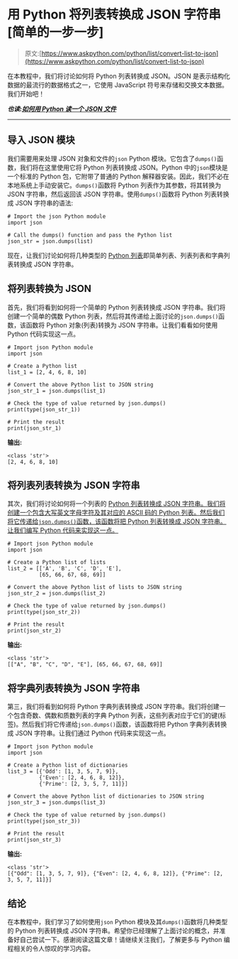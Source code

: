 # 用 Python 将列表转换成 JSON 字符串[简单的一步一步]

> 原文:[https://www.askpython.com/python/list/convert-list-to-json](https://www.askpython.com/python/list/convert-list-to-json)

在本教程中，我们将讨论如何将 Python 列表转换成 JSON。JSON 是表示结构化数据的最流行的数据格式之一，它使用 JavaScript 符号来存储和交换文本数据。我们开始吧！

***也读:[如何用 Python 读一个 JSON 文件](https://www.askpython.com/python/examples/read-a-json-file-in-python)***

* * *

## 导入 JSON 模块

我们需要用来处理 JSON 对象和文件的`json` Python 模块。它包含了`dumps()`函数，我们将在这里使用它将 Python 列表转换成 JSON。Python 中的`json`模块是一个标准的 Python 包，它附带了普通的 Python 解释器安装。因此，我们不必在本地系统上手动安装它。`dumps()`函数将 Python 列表作为其参数，将其转换为 JSON 字符串，然后返回该 JSON 字符串。使用`dumps()`函数将 Python 列表转换成 JSON 字符串的语法:

```
# Import the json Python module
import json

# Call the dumps() function and pass the Python list
json_str = json.dumps(list)

```

现在，让我们讨论如何将几种类型的 [Python 列表](https://www.askpython.com/python/difference-between-python-list-vs-array)即简单列表、列表列表和字典列表转换成 JSON 字符串。

## 将列表转换为 JSON

首先，我们将看到如何将一个简单的 Python 列表转换成 JSON 字符串。我们将创建一个简单的偶数 Python 列表，然后将其传递给上面讨论的`json.dumps()`函数，该函数将 Python 对象(列表)转换为 JSON 字符串。让我们看看如何使用 Python 代码实现这一点。

```
# Import json Python module
import json

# Create a Python list
list_1 = [2, 4, 6, 8, 10]

# Convert the above Python list to JSON string
json_str_1 = json.dumps(list_1)

# Check the type of value returned by json.dumps()
print(type(json_str_1))

# Print the result
print(json_str_1)

```

**输出:**

```
<class 'str'>
[2, 4, 6, 8, 10]

```

## 将列表列表转换为 JSON 字符串

其次，我们将讨论如何将一个列表的 [Python 列表转换成 JSON 字符串。我们将创建一个包含大写英文字母字符及其对应的 ASCII 码的 Python 列表。然后我们将它传递给`json.dumps()`函数，该函数将把 Python 列表转换成 JSON 字符串。让我们编写 Python 代码来实现这一点。](https://www.askpython.com/python/examples/linked-lists-in-python)

```
# Import json Python module
import json

# Create a Python list of lists
list_2 = [['A', 'B', 'C', 'D', 'E'],
          [65, 66, 67, 68, 69]]

# Convert the above Python list of lists to JSON string
json_str_2 = json.dumps(list_2)

# Check the type of value returned by json.dumps()
print(type(json_str_2))

# Print the result
print(json_str_2)

```

**输出:**

```
<class 'str'>
[["A", "B", "C", "D", "E"], [65, 66, 67, 68, 69]]

```

## 将字典列表转换为 JSON 字符串

第三，我们将看到如何将 Python 字典列表转换成 JSON 字符串。我们将创建一个包含奇数、偶数和质数列表的字典 Python 列表，这些列表对应于它们的键(标签)。然后我们将它传递给`json.dumps()`函数，该函数将把 Python 字典列表转换成 JSON 字符串。让我们通过 Python 代码来实现这一点。

```
# Import json Python module
import json

# Create a Python list of dictionaries
list_3 = [{'Odd': [1, 3, 5, 7, 9]},
          {'Even': [2, 4, 6, 8, 12]},
          {'Prime': [2, 3, 5, 7, 11]}]

# Convert the above Python list of dictionaries to JSON string
json_str_3 = json.dumps(list_3)

# Check the type of value returned by json.dumps()
print(type(json_str_3))

# Print the result
print(json_str_3)

```

**输出:**

```
<class 'str'>
[{"Odd": [1, 3, 5, 7, 9]}, {"Even": [2, 4, 6, 8, 12]}, {"Prime": [2, 3, 5, 7, 11]}]

```

## 结论

在本教程中，我们学习了如何使用`json` Python 模块及其`dumps()`函数将几种类型的 Python 列表转换成 JSON 字符串。希望你已经理解了上面讨论的概念，并准备好自己尝试一下。感谢阅读这篇文章！请继续关注我们，了解更多与 Python 编程相关的令人惊叹的学习内容。